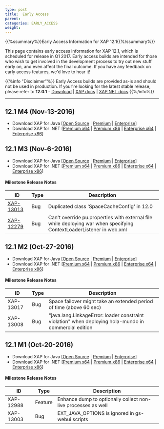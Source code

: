 ```yaml
---
type: post
title:  Early Access
parent:
categories: EARLY_ACCESS
weight:
---
```


{{%ssummary%}}Early Access Information for XAP 12.1{{%/ssummary%}}

This page contains early access information for XAP 12.1, which is scheduled for release in Q1 2017. Early access builds are intended for those who wish to get involved in the development process to try out new stuff early on, and even affect the final outcome. If you have any feedback on early access features, we'd love to hear it!

{{%info "Disclaimer"%}}
Early Access builds are provided as-is and should not be used in production. If your're looking for the latest stable release, please refer to **12.0.1** - [Download](http://www.gigaspaces.com/xap-download) | [XAP docs](/xap120) | [XAP.NET docs](/xap120net)
{{%/info%}}
<hr/>

## 12.1 M4 (Nov-13-2016)

* Download XAP for Java \[[Open Source](https://gigaspaces-repository-eu.s3.amazonaws.com/com/gigaspaces/xap-open/12.1.0/12.1.0-m4/gigaspaces-xap-open-12.1.0-m4-b16704.zip) | [Premium](https://gigaspaces-repository-eu.s3.amazonaws.com/com/gigaspaces/xap/12.1.0/12.1.0-m4/gigaspaces-xap-premium-12.1.0-m4-b16704.zip) | [Enterprise](https://gigaspaces-repository-eu.s3.amazonaws.com/com/gigaspaces/xap/12.1.0/12.1.0-m4/gigaspaces-xap-enterprise-12.1.0-m4-b16704.zip)\] 
* Download XAP for .NET \[[Premium x64](https://gigaspaces-repository-eu.s3.amazonaws.com/com/gigaspaces/xap/12.1.0/12.1.0-m4/GigaSpaces-XAP.NET-Premium-12.1.0.16704-M4-x64.msi) | [Premium x86](https://gigaspaces-repository-eu.s3.amazonaws.com/com/gigaspaces/xap/12.1.0/12.1.0-m4/GigaSpaces-XAP.NET-Premium-12.1.0.16704-M4-x86.msi) | [Enterprise x64](https://gigaspaces-repository-eu.s3.amazonaws.com/com/gigaspaces/xap/12.1.0/12.1.0-m4/GigaSpaces-XAP.NET-Enterprise-12.1.0.16704-M4-x64.msi) | [Enterprise x86](https://gigaspaces-repository-eu.s3.amazonaws.com/com/gigaspaces/xap/12.1.0/12.1.0-m4/GigaSpaces-XAP.NET-Enterprise-12.1.0.16704-M4-x86.msi)\]

 

## 12.1 M3 (Nov-6-2016)

* Download XAP for Java \[[Open Source](https://gigaspaces-repository-eu.s3.amazonaws.com/com/gigaspaces/xap-open/12.1.0/12.1.0-m3/gigaspaces-xap-open-12.1.0-m3-b16703.zip) | [Premium](https://gigaspaces-repository-eu.s3.amazonaws.com/com/gigaspaces/xap/12.1.0/12.1.0-m3/gigaspaces-xap-premium-12.1.0-m3-b16703.zip) | [Enterprise](https://gigaspaces-repository-eu.s3.amazonaws.com/com/gigaspaces/xap/12.1.0/12.1.0-m3/gigaspaces-xap-enterprise-12.1.0-m3-b16703.zip)\] 
* Download XAP for .NET \[[Premium x64](https://gigaspaces-repository-eu.s3.amazonaws.com/com/gigaspaces/xap/12.1.0/12.1.0-m3/GigaSpaces-XAP.NET-Premium-12.1.0.16703-M3-x64.msi) | [Premium x86](https://gigaspaces-repository-eu.s3.amazonaws.com/com/gigaspaces/xap/12.1.0/12.1.0-m3/GigaSpaces-XAP.NET-Premium-12.1.0.16703-M3-x86.msi) | [Enterprise x64](https://gigaspaces-repository-eu.s3.amazonaws.com/com/gigaspaces/xap/12.1.0/12.1.0-m3/GigaSpaces-XAP.NET-Enterprise-12.1.0.16703-M3-x64.msi) | [Enterprise x86](https://gigaspaces-repository-eu.s3.amazonaws.com/com/gigaspaces/xap/12.1.0/12.1.0-m3/GigaSpaces-XAP.NET-Enterprise-12.1.0.16703-M3-x86.msi)\]

#### Milestone Release Notes

|ID        | Type    | Description|
|----------|---------|-----------|
|[XAP-13013](https://xap-issues.atlassian.net/browse/XAP-13013) | Bug     | Duplicated class 'SpaceCacheConfig' in 12.0 |
|[XAP-12279](https://xap-issues.atlassian.net/browse/XAP-12979) | Bug     | Can't override pu.properties with external file while deploying war when specifying ContextLoaderListener in web.xml |

## 12.1 M2 (Oct-27-2016)

* Download XAP for Java \[[Open Source](https://gigaspaces-repository-eu.s3.amazonaws.com/com/gigaspaces/xap-open/12.1.0/12.1.0-m2/gigaspaces-xap-open-12.1.0-m2-b16702.zip) | [Premium](https://gigaspaces-repository-eu.s3.amazonaws.com/com/gigaspaces/xap/12.1.0/12.1.0-m2/gigaspaces-xap-premium-12.1.0-m2-b16702.zip) | [Enterprise](https://gigaspaces-repository-eu.s3.amazonaws.com/com/gigaspaces/xap/12.1.0/12.1.0-m2/gigaspaces-xap-enterprise-12.1.0-m2-b16702.zip)\] 
* Download XAP for .NET \[[Premium x64](https://gigaspaces-repository-eu.s3.amazonaws.com/com/gigaspaces/xap/12.1.0/12.1.0-m2/GigaSpaces-XAP.NET-Premium-12.1.0.16702-M2-x64.msi) | [Premium x86](https://gigaspaces-repository-eu.s3.amazonaws.com/com/gigaspaces/xap/12.1.0/12.1.0-m2/GigaSpaces-XAP.NET-Premium-12.1.0.16702-M2-x86.msi) | [Enterprise x64](https://gigaspaces-repository-eu.s3.amazonaws.com/com/gigaspaces/xap/12.1.0/12.1.0-m2/GigaSpaces-XAP.NET-Enterprise-12.1.0.16702-M2-x64.msi) | [Enterprise x86](https://gigaspaces-repository-eu.s3.amazonaws.com/com/gigaspaces/xap/12.1.0/12.1.0-m2/GigaSpaces-XAP.NET-Enterprise-12.1.0.16702-M2-x86.msi)\]

#### Milestone Release Notes

|ID        | Type    | Description|
|----------|---------|-----------|
|XAP-13017 | Bug     | Space failover might take an extended period of time (above 60 sec) |
|XAP-13008 | Bug     | "java.lang.LinkageError: loader constraint violation" when deploying hola-mundo in commercial edition |

## 12.1 M1 (Oct-20-2016)

* Download XAP for Java \[[Open Source](https://gigaspaces-repository-eu.s3.amazonaws.com/com/gigaspaces/xap-open/12.1.0/12.1.0-m1/gigaspaces-xap-open-12.1.0-m1-b16701.zip) | [Premium](https://gigaspaces-repository-eu.s3.amazonaws.com/com/gigaspaces/xap/12.1.0/12.1.0-m1/gigaspaces-xap-premium-12.1.0-m1-b16701.zip) | [Enterprise](https://gigaspaces-repository-eu.s3.amazonaws.com/com/gigaspaces/xap/12.1.0/12.1.0-m1/gigaspaces-xap-enterprise-12.1.0-m1-b16701.zip)\] 
* Download XAP for .NET \[[Premium x64](https://gigaspaces-repository-eu.s3.amazonaws.com/com/gigaspaces/xap/12.1.0/12.1.0-m1/GigaSpaces-XAP.NET-Premium-12.1.0.16701-M1-x64.msi) | [Premium x86](https://gigaspaces-repository-eu.s3.amazonaws.com/com/gigaspaces/xap/12.1.0/12.1.0-m1/GigaSpaces-XAP.NET-Premium-12.1.0.16701-M1-x86.msi) | [Enterprise x64](https://gigaspaces-repository-eu.s3.amazonaws.com/com/gigaspaces/xap/12.1.0/12.1.0-m1/GigaSpaces-XAP.NET-Enterprise-12.1.0.16701-M1-x64.msi) | [Enterprise x86](https://gigaspaces-repository-eu.s3.amazonaws.com/com/gigaspaces/xap/12.1.0/12.1.0-m1/GigaSpaces-XAP.NET-Enterprise-12.1.0.16701-M1-x86.msi)\]

#### Milestone Release Notes

|ID        | Type    | Description|
|----------|---------|-----------|
|XAP-12988 | Feature | Enhance dump to optionally collect non-live processes as well|
|XAP-13003 | Bug     | EXT_JAVA_OPTIONS is ignored in gs-webui scripts |
